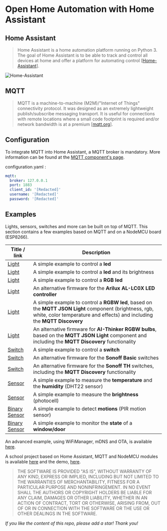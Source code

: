 # Open Home Automation with Home Assistant
## Home Assistant
> Home Assistant is a home automation platform running on Python 3. The goal of Home Assistant is to be able to track and control all devices at home and offer a platform for automating control [[Home-Assistant](https://github.com/home-assistant/home-assistant)].

![Home-Assistant](https://github.com/home-assistant/home-assistant/blob/dev/docs/screenshots.png)

## MQTT
> MQTT is a machine-to-machine (M2M)/"Internet of Things" connectivity protocol. It was designed as an extremely lightweight publish/subscribe messaging transport. It is useful for connections with remote locations where a small code footprint is required and/or network bandwidth is at a premium [[mqtt.org](http://mqtt.org)].

## Configuration
To integrate MQTT into Home Assistant, a MQTT broker is mandatory. More information can be found at the [MQTT component's page](https://home-assistant.io/components/mqtt/).

configuration.yaml :
```yaml
mqtt:
  broker: 127.0.0.1
  port: 1883
  client_id: '[Redacted]'
  username: '[Redacted]'
  password: '[Redacted]'
```

## Examples
Lights, sensors, switches and more can be built on top of MQTT. This section contains a few examples based on MQTT and on a NodeMCU board (ESP8266).

| Title / link                                  | Description                                                           |
|-----------------------------------------------|-----------------------------------------------------------------------|
| [Light](/ha_mqtt_light)                       | A simple example to control a **led**                                 |
| [Light](/ha_mqtt_light_with_brightness)       | A simple example to control a **led** and its brightness              |
| [Light](/ha_mqtt_rgb_light)                   | A simple example to control a **RGB led**                             |
| [Light](https://github.com/mertenats/Arilux_AL-LC03)| An alternative firmware for the **Arilux AL-LC0X LED controller** |
| [Light](/ha_mqtt_rgbw_ligh_with_discovery)    | A simple example to control a **RGBW led**, based on the **MQTT JSON Light** component (brightness, rgb, white, color temperature and effects) and including the **MQTT Discovery**                         |
| [Light](https://github.com/mertenats/AI-Thinker_RGBW_Bulb)    | An alternative firmware for **AI-Thinker RGBW bulbs**, based on the **MQTT JSON Light** component and including the **MQTT Discovery**  functionality                       |
| [Switch](/ha_mqtt_switch)                     | A simple example to control a **switch**    
| [Switch](https://github.com/mertenats/Itead_Sonoff/tree/master/Sonoff_Basic) | An alternative firmware for the **Sonoff Basic** switches                      |
| [Switch](https://github.com/mertenats/Itead_Sonoff/tree/master/Sonoff_TH) | An alternative firmware for the **Sonoff TH** switches, including the **MQTT Discovery**  functionality                 |
| [Sensor](/ha_mqtt_sensor_dht22)               | A simple example to measure the **temperature** and the **humidity** (DHT22 sensor)|
| [Sensor](/ha_mqtt_sensor_photocell)           | A simple example to measure the **brightness** (photocell)|
| [Binary Sensor](/ha_mqtt_binary_sensor_pir)   | A simple example to detect **motions** (PIR motion sensor)|
| [Binary Sensor](/ha_mqtt_binary_sensor_door)  | A simple example to monitor the **state** of a **window/door** |


An advanced example, using WiFiManager, mDNS and OTA, is available [here](/ha_mqtt_light_with_WiFiManager_mDNS_and_OTA).

A school project based on Home Assistant, MQTT and NodeMCU modules is available [here](openhome) and the demo, [here](https://www.youtube.com/watch?v=Vh-vzFPCF2U).

> THE SOFTWARE IS PROVIDED "AS IS", WITHOUT WARRANTY OF ANY KIND, EXPRESS OR
  IMPLIED, INCLUDING BUT NOT LIMITED TO THE WARRANTIES OF MERCHANTABILITY,
  FITNESS FOR A PARTICULAR PURPOSE AND NONINFRINGEMENT. IN NO EVENT SHALL THE
  AUTHORS OR COPYRIGHT HOLDERS BE LIABLE FOR ANY CLAIM, DAMAGES OR OTHER
  LIABILITY, WHETHER IN AN ACTION OF CONTRACT, TORT OR OTHERWISE, ARISING FROM,
  OUT OF OR IN CONNECTION WITH THE SOFTWARE OR THE USE OR OTHER DEALINGS IN THE
  SOFTWARE.

*If you like the content of this repo, please add a star! Thank you!*

